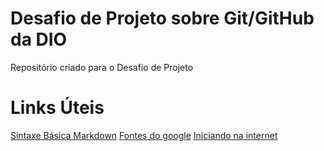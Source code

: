 # Desafio de Projeto sobre Git/GitHub da DIO
Repositório criado para o Desafio de Projeto

# Links Úteis
[Sintaxe Básica Markdown](https://www.markdownguide.org/basic-syntax/)
[Fontes do google](https://fonts.google.com/?query=roboto)
[Iniciando na internet](https://developer.mozilla.org/pt-BR/docs/Learn/Getting_started_with_the_web)
